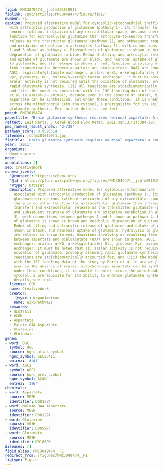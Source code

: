 ```yaml
---
figid: PMC3049474__jcbfm2010199f1
figlink: /pmc/articles/PMC3049474/figure/fig1/
number: F1
caption: Proposed alternative model for cytosolic-mitochondrial trafficking associated
  with astrocytic production of glutamine (pathway 1), its transfer to glutamatergic
  neurons (without indication of any extracellular space, because there is no other
  function for extracellular glutamine than astrocyte-to-neuron transfer) and extracellular
  release as the transmitter glutamate (pathway 2), and subsequent reuptake of glutamate
  and oxidative metabolism in astrocytes (pathway 3), with connections between pathways
  1 and 3 shown as pathway 4. Biosynthesis of glutamine is shown in brown and metabolic
  degradation of glutamate in blue. Redox shuttling and astrocytic release of glutamine
  and uptake of glutamate are shown in black, and neuronal uptake of glutamine, hydrolysis
  to glutamate, and its release is shown in red. Reactions involving or resulting
  from transamination between aspartate and oxaloacetate (OAA) are shown in green.
  AGC1, aspartate/glutamate exchanger, aralar; α-KG, α-ketoglutarate; Glc, glucose;
  Pyr, pyruvate; OGC, malate/α-ketoglutarate exchanger. It must be noted that (i)
  aralar activity is not required until the oxidation of glutamate, probably allowing
  rapid glutamate synthesis, (ii) all reactions are stoichiometrically accounted for,
  and (iii) the model is consistent with the 13C labeling data of the study by Pardo
  et al in aralar−/− animals, because even in the absence of aralar, mitochondrial
  aspartate can be synthesized, but under these conditions, it is unable to enter
  across the mitochondria into the cytosol, a prerequisite for its ability to enhance
  glutamate synthesis. For further details, see text.
pmcid: PMC3049474
papertitle: 'Brain glutamine synthesis requires neuronal aspartate: A commentary.'
reftext: Leif Hertz. J Cereb Blood Flow Metab. 2011 Jan;31(1):384-387.
pmc_ranked_result_index: '24730'
pathway_score: 0.9596514
filename: jcbfm2010199f1.jpg
figtitle: 'Brain glutamine synthesis requires neuronal aspartate: A commentary'
year: '2011'
organisms:
- Homo sapiens
ndex: ''
annotations: []
seo: CreativeWork
schema-jsonld:
  '@context': https://schema.org/
  '@id': https://pfocr.wikipathways.org/figures/PMC3049474__jcbfm2010199f1.html
  '@type': Dataset
  description: Proposed alternative model for cytosolic-mitochondrial trafficking
    associated with astrocytic production of glutamine (pathway 1), its transfer to
    glutamatergic neurons (without indication of any extracellular space, because
    there is no other function for extracellular glutamine than astrocyte-to-neuron
    transfer) and extracellular release as the transmitter glutamate (pathway 2),
    and subsequent reuptake of glutamate and oxidative metabolism in astrocytes (pathway
    3), with connections between pathways 1 and 3 shown as pathway 4. Biosynthesis
    of glutamine is shown in brown and metabolic degradation of glutamate in blue.
    Redox shuttling and astrocytic release of glutamine and uptake of glutamate are
    shown in black, and neuronal uptake of glutamine, hydrolysis to glutamate, and
    its release is shown in red. Reactions involving or resulting from transamination
    between aspartate and oxaloacetate (OAA) are shown in green. AGC1, aspartate/glutamate
    exchanger, aralar; α-KG, α-ketoglutarate; Glc, glucose; Pyr, pyruvate; OGC, malate/α-ketoglutarate
    exchanger. It must be noted that (i) aralar activity is not required until the
    oxidation of glutamate, probably allowing rapid glutamate synthesis, (ii) all
    reactions are stoichiometrically accounted for, and (iii) the model is consistent
    with the 13C labeling data of the study by Pardo et al in aralar−/− animals, because
    even in the absence of aralar, mitochondrial aspartate can be synthesized, but
    under these conditions, it is unable to enter across the mitochondria into the
    cytosol, a prerequisite for its ability to enhance glutamate synthesis. For further
    details, see text.
  license: CC0
  name: CreativeWork
  creator:
    '@type': Organization
    name: WikiPathways
  keywords:
  - SLC25A11
  - ACAN
  - Aspartate
  - Malate OAA Aspartate
  - Glutamine
  - Glutamate
genes:
- word: OGC
  symbol: OGC
  source: hgnc_alias_symbol
  hgnc_symbol: SLC25A11
  entrez: '8402'
- word: AGC1
  symbol: AGC1
  source: hgnc_prev_symbol
  hgnc_symbol: ACAN
  entrez: '176'
chemicals:
- word: Aspartate
  source: MESH
  identifier: D001224
- word: Malate OAA Aspartate
  source: MESH
  identifier: D001224
- word: Glutamine
  source: MESH
  identifier: D005973
- word: Glutamate
  source: MESH
  identifier: D018698
diseases: []
figid_alias: PMC3049474__F1
redirect_from: /figures/PMC3049474__F1
figtype: Figure
---
```


